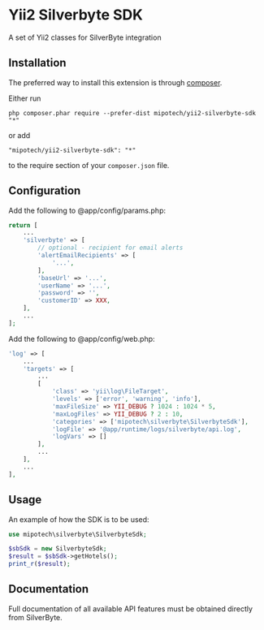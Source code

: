 Yii2 Silverbyte SDK
===================
A set of Yii2 classes for SilverByte integration

Installation
------------

The preferred way to install this extension is through [composer](http://getcomposer.org/download/).

Either run

```
php composer.phar require --prefer-dist mipotech/yii2-silverbyte-sdk "*"
```

or add

```
"mipotech/yii2-silverbyte-sdk": "*"
```

to the require section of your `composer.json` file.

Configuration
-----

Add the following to @app/config/params.php:
```php
return [
    ...
    'silverbyte' => [
        // optional - recipient for email alerts
        'alertEmailRecipients' => [
            '...',
        ],
        'baseUrl' => '...',
        'userName' => '...',
        'password' => '',
        'customerID' => XXX,
    ],
    ...
];
```

Add the following to @app/config/web.php:
```php
'log' => [
    ...
    'targets' => [
        ...
        [
            'class' => 'yii\log\FileTarget',
            'levels' => ['error', 'warning', 'info'],
            'maxFileSize' => YII_DEBUG ? 1024 : 1024 * 5,
            'maxLogFiles' => YII_DEBUG ? 2 : 10,
            'categories' => ['mipotech\silverbyte\SilverbyteSdk'],
            'logFile' => '@app/runtime/logs/silverbyte/api.log',
            'logVars' => []
        ],
        ...
    ],
    ...
],
```

Usage
-----

An example of how the SDK is to be used:

```php
use mipotech\silverbyte\SilverbyteSdk;

$sbSdk = new SilverbyteSdk;
$result = $sbSdk->getHotels();
print_r($result);
```

Documentation
-----

Full documentation of all available API features must be obtained directly from SilverByte.